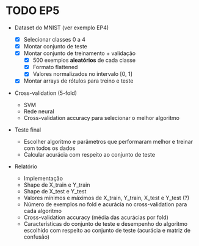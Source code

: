 # TODO EP5

- Dataset do MNIST (ver exemplo EP4)
    - [X] Selecionar classes 0 a 4
    - [X] Montar conjunto de teste
    - [X] Montar conjunto de treinamento + validação
        - [X] 500 exemplos **aleatórios** de cada classe
        - [X] Formato flattened
        - [X] Valores normalizados no intervalo [0, 1]
    - [X] Montar arrays de rótulos para treino e teste

- Cross-validation (5-fold)
    - SVM
    - Rede neural
    - Cross-validation accuracy para selecionar o melhor algoritmo

- Teste final
    - Escolher algoritmo e parâmetros que performaram melhor e treinar com todos os dados
    - Calcular acurácia com respeito ao conjunto de teste

- Relatório
    - Implementação
    - Shape de X_train e Y_train
    - Shape de X_test e Y_test
    - Valores mínimos e máximos de X_train, Y_train, X_test e Y_test (?)
    - Número de exemplos no fold e acurácia no cross-validation para cada algoritmo
    - Cross-validation accuracy (média das acurácias por fold)
    - Características do conjunto de teste e desempenho do algoritmo escolhido com respeito ao conjunto de teste (acurácia e matriz de confusão)